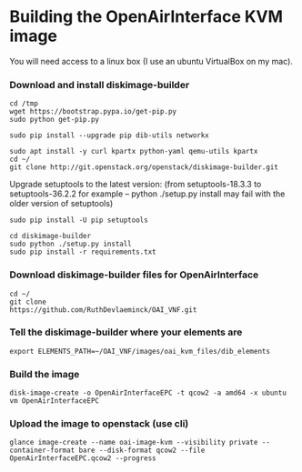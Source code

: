 # Building the OpenAirInterface KVM image

You will need access to a linux box (I use an ubuntu VirtualBox on my mac).

### Download and install diskimage-builder

    cd /tmp
    wget https://bootstrap.pypa.io/get-pip.py
    sudo python get-pip.py

    sudo pip install --upgrade pip dib-utils networkx

    sudo apt install -y curl kpartx python-yaml qemu-utils kpartx
    cd ~/
    git clone http://git.openstack.org/openstack/diskimage-builder.git


Upgrade setuptools to the latest version: (from setuptools-18.3.3 to setuptools-36.2.2 for example – python ./setup.py install may fail with the older version of setuptools)

    sudo pip install -U pip setuptools

    cd diskimage-builder
    sudo python ./setup.py install
    sudo pip install -r requirements.txt

### Download diskimage-builder files for OpenAirInterface

    cd ~/
    git clone 
    https://github.com/RuthDevlaeminck/OAI_VNF.git


### Tell the diskimage-builder where your elements are

    export ELEMENTS_PATH=~/OAI_VNF/images/oai_kvm_files/dib_elements


### Build the image

    disk-image-create -o OpenAirInterfaceEPC -t qcow2 -a amd64 -x ubuntu vm OpenAirInterfaceEPC

### Upload the image to openstack (use cli)

    glance image-create --name oai-image-kvm --visibility private --container-format bare --disk-format qcow2 --file OpenAirInterfaceEPC.qcow2 --progress

